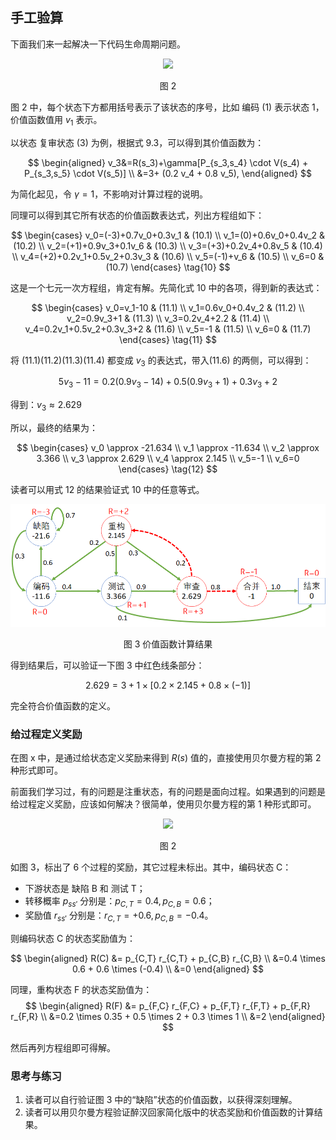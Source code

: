 
## 手工验算



下面我们来一起解决一下代码生命周期问题。


<center>
<img src="./img/Code-2.png">

图 2
</center>

图 2 中，每个状态下方都用括号表示了该状态的序号，比如 编码 (1) 表示状态 1，价值函数值用 $v_1$ 表示。

以状态 复审状态 (3) 为例，根据式 9.3，可以得到其价值函数为：

$$
\begin{aligned}
v_3&=R(s_3)+\gamma[P_{s_3,s_4} \cdot V(s_4) + P_{s_3,s_5} \cdot V(s_5)]
\\
&=3+ (0.2 v_4 + 0.8 v_5), 
\end{aligned}
$$

为简化起见，令 $\gamma=1$，不影响对计算过程的说明。

同理可以得到其它所有状态的价值函数表达式，列出方程组如下：

$$
\begin{cases}
v_0=(-3)+0.7v_0+0.3v_1 & (10.1)
\\
v_1=(0)+0.6v_0+0.4v_2 & (10.2)
\\
v_2=(+1)+0.9v_3+0.1v_6 & (10.3)
\\
v_3=(+3)+0.2v_4+0.8v_5 & (10.4)
\\
v_4=(+2)+0.2v_1+0.5v_2+0.3v_3 & (10.6)
\\
v_5=(-1)+v_6 & (10.5)
\\
v_6=0 & (10.7)
\end{cases}
\tag{10}
$$

这是一个七元一次方程组，肯定有解。先简化式 10 中的各项，得到新的表达式：

$$
\begin{cases}
v_0=v_1-10 & (11.1)
\\
v_1=0.6v_0+0.4v_2 & (11.2)
\\
v_2=0.9v_3+1 & (11.3)
\\
v_3=0.2v_4+2.2 & (11.4)
\\
v_4=0.2v_1+0.5v_2+0.3v_3+2 & (11.6)
\\
v_5=-1 & (11.5)
\\
v_6=0 & (11.7)
\end{cases}
\tag{11}
$$

将 $(11.1)(11.2)(11.3)(11.4)$ 都变成 $v_3$ 的表达式，带入$(11.6)$ 的两侧，可以得到：

$$
5v_3-11=0.2(0.9v_3-14)+0.5(0.9v_3+1)+0.3v_3+2
$$

得到：$v_3 \approx 2.629$

所以，最终的结果为：

$$
\begin{cases}
v_0 \approx -21.634
\\
v_1 \approx -11.634
\\
v_2 \approx 3.366
\\
v_3 \approx 2.629
\\
v_4 \approx 2.145
\\
v_5=-1
\\
v_6=0
\end{cases}
\tag{12}
$$

读者可以用式 12 的结果验证式 10 中的任意等式。

<center>
<img src="./img/Code-3.png">

图 3 价值函数计算结果
</center>

得到结果后，可以验证一下图 3 中红色线条部分：

$$
2.629 = 3 + 1 \times [0.2 \times 2.145  + 0.8 \times (-1) ]
$$

完全符合价值函数的定义。

### 给过程定义奖励

在图 x 中，是通过给状态定义奖励来得到 $R(s)$ 值的，直接使用贝尔曼方程的第 2 种形式即可。

前面我们学习过，有的问题是注重状态，有的问题是面向过程。如果遇到的问题是给过程定义奖励，应该如何解决？很简单，使用贝尔曼方程的第 1 种形式即可。

<center>
<img src="./img/Code-4.png">

图 2
</center>

如图 3，标出了 6 个过程的奖励，其它过程未标出。其中，编码状态 C：

- 下游状态是 缺陷 B 和 测试 T；
- 转移概率 $p_{ss'}$ 分别是：$p_{C,T}=0.4, p_{C,B}=0.6$；
- 奖励值 $r_{ss'}$ 分别是：$r_{C,T}=+0.6, p_{C,B}=-0.4$。

则编码状态 C 的状态奖励值为：

$$
\begin{aligned}
R(C) &= p_{C,T} r_{C,T} + p_{C,B} r_{C,B}
\\
&=0.4 \times 0.6 + 0.6 \times (-0.4)
\\
&=0
\end{aligned}
$$

同理，重构状态 F 的状态奖励值为：
$$
\begin{aligned}
R(F) &= p_{F,C} r_{F,C} + p_{F,T} r_{F,T} + p_{F,R} r_{F,R}
\\
&=0.2 \times 0.35 + 0.5 \times 2 + 0.3 \times 1
\\
&=2
\end{aligned}
$$

然后再列方程组即可得解。

### 思考与练习

1. 读者可以自行验证图 3 中的“缺陷”状态的价值函数，以获得深刻理解。
2. 读者可以用贝尔曼方程验证醉汉回家简化版中的状态奖励和价值函数的计算结果。
